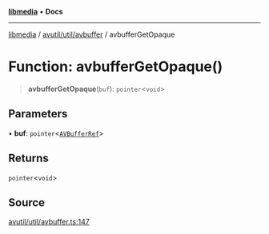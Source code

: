 [**libmedia**](../../../../README.md) • **Docs**

***

[libmedia](../../../../README.md) / [avutil/util/avbuffer](../README.md) / avbufferGetOpaque

# Function: avbufferGetOpaque()

> **avbufferGetOpaque**(`buf`): `pointer`\<`void`\>

## Parameters

• **buf**: `pointer`\<[`AVBufferRef`](../../../struct/avbuffer/classes/AVBufferRef.md)\>

## Returns

`pointer`\<`void`\>

## Source

[avutil/util/avbuffer.ts:147](https://github.com/zhaohappy/libmedia/blob/b4bb608d2b1c00d036d73fc8d222b1a97be53694/src/avutil/util/avbuffer.ts#L147)
